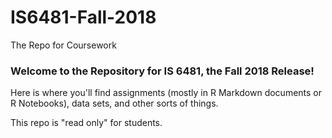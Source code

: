 # IS6481-Fall-2018
The Repo for Coursework

### Welcome to the Repository for IS 6481, the Fall 2018 Release!  

Here is where you'll find assignments (mostly in R Markdown documents or R Notebooks), 
data sets, and other sorts of things.

This repo is "read only" for students.
